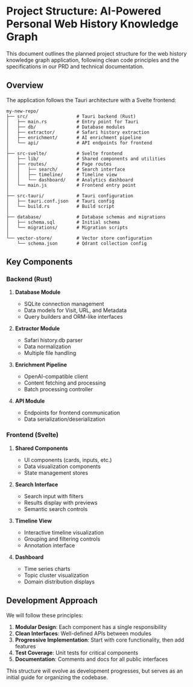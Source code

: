 # Project Structure: AI-Powered Personal Web History Knowledge Graph

This document outlines the planned project structure for the web history knowledge graph application, following clean code principles and the specifications in our PRD and technical documentation.

## Overview

The application follows the Tauri architecture with a Svelte frontend:

```
my-new-repo/
├── src/                  # Tauri backend (Rust)
│   ├── main.rs           # Entry point for Tauri
│   ├── db/               # Database modules
│   ├── extractor/        # Safari history extraction
│   ├── enrichment/       # AI enrichment pipeline
│   └── api/              # API endpoints for frontend
│
├── src-svelte/           # Svelte frontend
│   ├── lib/              # Shared components and utilities
│   ├── routes/           # Page routes
│   │   ├── search/       # Search interface
│   │   ├── timeline/     # Timeline view
│   │   └── dashboard/    # Analytics dashboard
│   └── main.js           # Frontend entry point
│
├── src-tauri/            # Tauri configuration
│   ├── tauri.conf.json   # Tauri config
│   └── build.rs          # Build script
│
├── database/             # Database schemas and migrations
│   ├── schema.sql        # Initial schema
│   └── migrations/       # Migration scripts
│
└── vector-store/         # Vector store configuration
    └── schema.json       # Qdrant collection config
```

## Key Components

### Backend (Rust)

1. **Database Module**
   - SQLite connection management
   - Data models for Visit, URL, and Metadata
   - Query builders and ORM-like interfaces

2. **Extractor Module**
   - Safari history.db parser
   - Data normalization
   - Multiple file handling

3. **Enrichment Pipeline**
   - OpenAI-compatible client
   - Content fetching and processing
   - Batch processing controller

4. **API Module**
   - Endpoints for frontend communication
   - Data serialization/deserialization

### Frontend (Svelte)

1. **Shared Components**
   - UI components (cards, inputs, etc.)
   - Data visualization components
   - State management stores

2. **Search Interface**
   - Search input with filters
   - Results display with previews
   - Semantic search controls

3. **Timeline View**
   - Interactive timeline visualization
   - Grouping and filtering controls
   - Annotation interface

4. **Dashboard**
   - Time series charts
   - Topic cluster visualization
   - Domain distribution displays

## Development Approach

We will follow these principles:

1. **Modular Design**: Each component has a single responsibility
2. **Clean Interfaces**: Well-defined APIs between modules
3. **Progressive Implementation**: Start with core functionality, then add features
4. **Test Coverage**: Unit tests for critical components
5. **Documentation**: Comments and docs for all public interfaces

This structure will evolve as development progresses, but serves as an initial guide for organizing the codebase.
